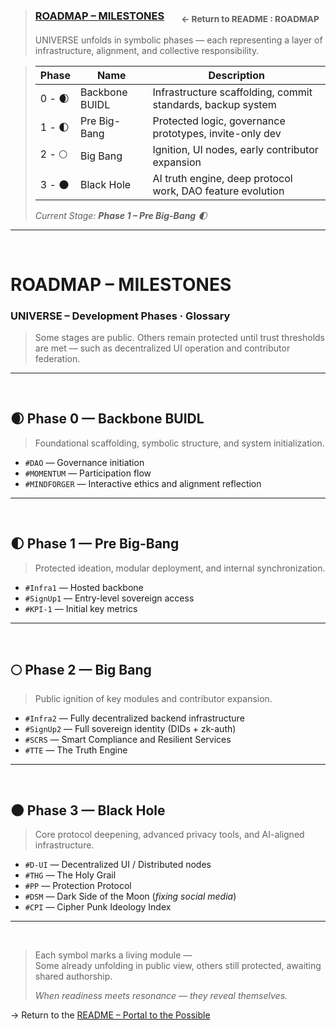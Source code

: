 >### [ROADMAP – MILESTONES](../README.md#intro-roadmap) &nbsp;&nbsp;&nbsp;&nbsp;&nbsp; <sub>← Return to README : ROADMAP</sub>  
>UNIVERSE unfolds in symbolic phases — each representing a layer of infrastructure, alignment, and collective responsibility.  
>
 
>
>| Phase     | Name             | Description                                                        |
>|-----------|------------------|--------------------------------------------------------------------|
>| 0 - 🌒    | Backbone BUIDL   | Infrastructure scaffolding, commit standards, backup system        |
>| 1 - 🌓    | Pre Big-Bang     | Protected logic, governance prototypes, invite-only dev            |
>| 2 - 🌕    | Big Bang         | Ignition, UI nodes, early contributor expansion                    |
>| 3 - 🌑    | Black Hole       | AI truth engine, deep protocol work, DAO feature evolution         |
>
> _Current Stage: **Phase 1 – Pre Big-Bang** 🌓_

---

<br>


# ROADMAP – MILESTONES

### UNIVERSE – Development Phases · Glossary

>Some stages are public. Others remain protected until trust thresholds are met — such as decentralized UI operation and contributor federation. 


---
<br>

## 🌒 Phase 0 — Backbone BUIDL  
>Foundational scaffolding, symbolic structure, and system initialization.

- `#DAO` — Governance initiation  
- `#MOMENTUM` — Participation flow  
- `#MINDFORGER` — Interactive ethics and alignment reflection

---

<br>

## 🌓 Phase 1 — Pre Big-Bang  
>Protected ideation, modular deployment, and internal synchronization.

- `#Infra1` — Hosted backbone  
- `#SignUp1` — Entry-level sovereign access  
- `#KPI-1` — Initial key metrics

---

<br>

## 🌕 Phase 2 — Big Bang  
>Public ignition of key modules and contributor expansion.  

- `#Infra2` — Fully decentralized backend infrastructure  
- `#SignUp2` — Full sovereign identity (DIDs + zk-auth)  
- `#SCRS` — Smart Compliance and Resilient Services  
- `#TTE` — The Truth Engine

---

<br>

## 🌑 Phase 3 — Black Hole  
>Core protocol deepening, advanced privacy tools, and AI-aligned infrastructure.

- `#D-UI` — Decentralized UI / Distributed nodes  
- `#THG` — The Holy Grail  
- `#PP` — Protection Protocol  
- `#DSM` — Dark Side of the Moon (*fixing social media*)  
- `#CPI` — Cipher Punk Ideology Index

---

<br>

>Each symbol marks a living module —  
>Some already unfolding in public view, others still protected, awaiting shared authorship.  
>
>_When readiness meets resonance — they reveal themselves._

→ Return to the [README – Portal to the Possible](../README.md#portal)
